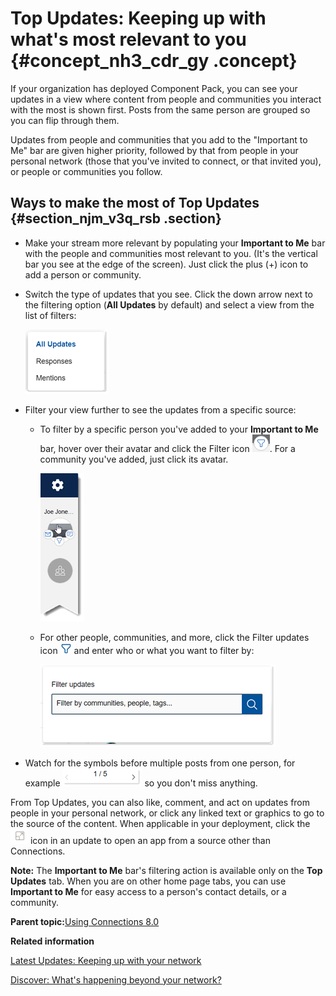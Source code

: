 # Top Updates: Keeping up with what's most relevant to you {#concept_nh3_cdr_gy .concept}

If your organization has deployed Component Pack, you can see your updates in a view where content from people and communities you interact with the most is shown first. Posts from the same person are grouped so you can flip through them.

Updates from people and communities that you add to the "Important to Me" bar are given higher priority, followed by that from people in your personal network \(those that you've invited to connect, or that invited you\), or people or communities you follow.

## Ways to make the most of Top Updates {#section_njm_v3q_rsb .section}

-   Make your stream more relevant by populating your **Important to Me** bar with the people and communities most relevant to you. \(It's the vertical bar you see at the edge of the screen\). Just click the plus \(+\) icon to add a person or community.
-   Switch the type of updates that you see. Click the down arrow next to the filtering option \(**All Updates** by default\) and select a view from the list of filters:

    ![Options for filtering by Responses or Mentions](images/all_updates_list.png)

-   Filter your view further to see the updates from a specific source:
    -   To filter by a specific person you've added to your **Important to Me** bar, hover over their avatar and click the Filter icon ![Filter icon](images/filter.png). For a community you've added, just click its avatar.

        ![Portion of Important to Me bar showing avatars for a person and community, with cursor hovering over person to show Filter icon](images/placeholder_itm_bar_torn.png)

    -   For other people, communities, and more, click the Filter updates icon ![](images/funnel.png) and enter who or what you want to filter by:

        ![Filter updates field and search button, with hint to filter by communities, people, tags, and so on](images/top_filter_updates.png)

-   Watch for the symbols before multiple posts from one person, for example ![](images/stacked_card_symbols.png) so you don't miss anything.

From Top Updates, you can also like, comment, and act on updates from people in your personal network, or click any linked text or graphics to go to the source of the content. When applicable in your deployment, click the ![Icon to link to app](om_open_app_icon.png) icon in an update to open an app from a source other than Connections.

**Note:** The **Important to Me** bar's filtering action is available only on the **Top Updates** tab. When you are on other home page tabs, you can use **Important to Me** for easy access to a person's contact details, or a community.

**Parent topic:**[Using Connections 8.0](../welcome/welcome_end_user.md)

**Related information**  


[Latest Updates: Keeping up with your network](latest_updates_homepage.md)

[Discover: What's happening beyond your network?](discover_beyond_your_network.md)


